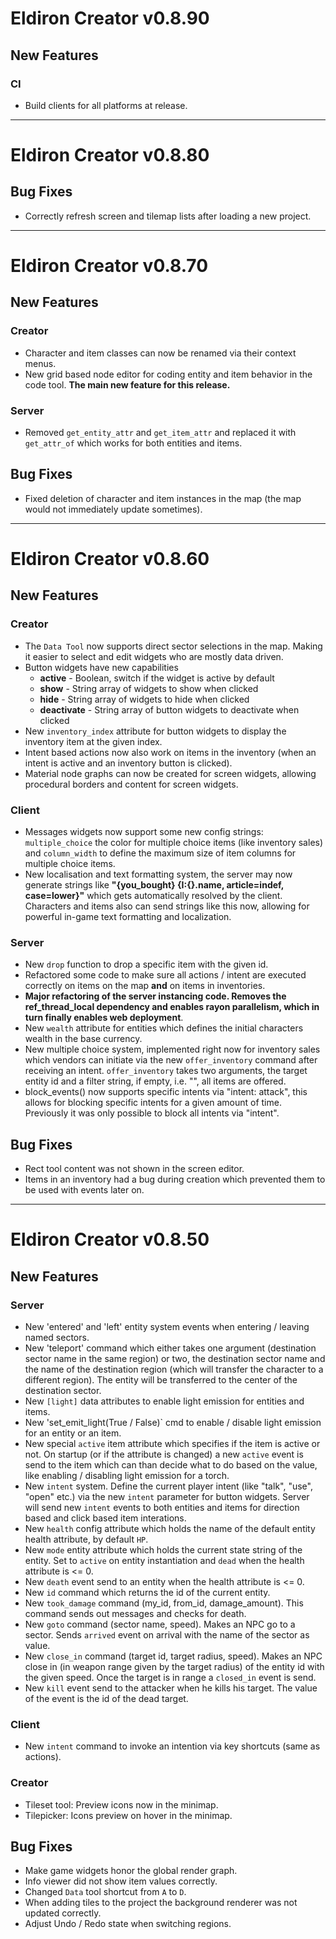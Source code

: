 # Eldiron Creator v0.8.90

## New Features

### CI

- Build clients for all platforms at release.

---

# Eldiron Creator v0.8.80

## Bug Fixes

- Correctly refresh screen and tilemap lists after loading a new project.

---

# Eldiron Creator v0.8.70

## New Features

### Creator

- Character and item classes can now be renamed via their context menus.
- New grid based node editor for coding entity and item behavior in the code tool. **The main new feature for this release.**

### Server

- Removed `get_entity_attr` and `get_item_attr` and replaced it with `get_attr_of` which works for both entities and items.

## Bug Fixes

- Fixed deletion of character and item instances in the map (the map would not immediately update sometimes).

---

# Eldiron Creator v0.8.60

## New Features

### Creator

- The `Data Tool` now supports direct sector selections in the map. Making it easier to select and edit widgets who are mostly data driven.
- Button widgets have new capabilities
  - **active** - Boolean, switch if the widget is active by default
  - **show** - String array of widgets to show when clicked
  - **hide** - String array of widgets to hide when clicked
  - **deactivate** - String array of button widgets to deactivate when clicked
- New `inventory_index` attribute for button widgets to display the inventory item at the given index.
- Intent based actions now also work on items in the inventory (when an intent is active and an inventory button is clicked).
- Material node graphs can now be created for screen widgets, allowing procedural borders and content for screen widgets.

### Client

- Messages widgets now support some new config strings: `multiple_choice` the color for multiple choice items (like inventory sales) and `column_width` to define the maximum size of item columns for multiple choice items.
- New localisation and text formatting system, the server may now generate strings like **"{you_bought} {I:{}.name, article=indef, case=lower}"** which gets automatically resolved by the client. Characters and items also can send strings like this now, allowing for powerful in-game text formatting and localization.

### Server

- New `drop` function to drop a specific item with the given id.
- Refactored some code to make sure all actions / intent are executed correctly on items on the map **and** on items in inventories.
- **Major refactoring of the server instancing code. Removes the ref_thread_local dependency and enables rayon parallelism, which in turn finally enables web deployment**.
- New `wealth` attribute for entities which defines the initial characters wealth in the base currency.
- New multiple choice system, implemented right now for inventory sales which vendors can initiate via the new `offer_inventory` command after receiving an intent. `offer_inventory` takes two arguments, the target entity id and a filter string, if empty, i.e. "", all items are offered.
- block_events() now supports specific intents via "intent: attack", this allows for blocking specific intents for a given amount of time. Previously it was only possible to block all intents via "intent".

## Bug Fixes

- Rect tool content was not shown in the screen editor.
- Items in an inventory had a bug during creation which prevented them to be used with events later on.

---

# Eldiron Creator v0.8.50

## New Features

### Server

- New 'entered' and 'left' entity system events when entering / leaving named sectors.
- New 'teleport' command which either takes one argument (destination sector name in the same region) or two, the destination sector name and the name of the destination region (which will transfer the character to a different region). The entity will be transferred to the center of the destination sector.
- New `[light]` data attributes to enable light emission for entities and items.
- New 'set_emit_light(True / False)` cmd to enable / disable light emission for an entity or an item.
- New special `active` item attribute which specifies if the item is active or not. On startup (or if the attribute is changed) a new `active` event is send to the item which can than decide what to do based on the value, like enabling / disabling light emission for a torch.
- New `intent` system. Define the current player intent (like "talk", "use", "open" etc.) via the new `intent` parameter for button widgets. Server will send new `intent` events to both entities and items for direction based and click based item interations.
- New `health` config attribute which holds the name of the default entity health attribute, by default `HP`.
- New `mode` entity attribute which holds the current state string of the entity. Set to `active` on entity instantiation and `dead` when the health attribute is <= 0.
- New `death` event send to an entity when the health attribute is <= 0.
- New `id` command which returns the id of the current entity.
- New `took_damage` command (my_id, from_id, damage_amount). This command sends out messages and checks for death.
- New `goto` command (sector name, speed). Makes an NPC go to a sector. Sends `arrived` event on arrival with the name of the sector as value.
- New  `close_in` command (target id, target radius, speed). Makes an NPC close in (in weapon range given by the target radius) of the entity id with the given speed. Once the target is in range a `closed_in` event is send.
- New `kill` event send to the attacker when he kills his target. The value of the event is the id of the dead target.

### Client

- New `intent` command to invoke an intention via key shortcuts (same as actions).

### Creator

- Tileset tool: Preview icons now in the minimap.
- Tilepicker: Icons preview on hover in the minimap.

## Bug Fixes

- Make game widgets honor the global render graph.
- Info viewer did not show item values correctly.
- Changed `Data` tool shortcut from `A` to `D`.
- When adding tiles to the project the background renderer was not updated correctly.
- Adjust Undo / Redo state when switching regions.
